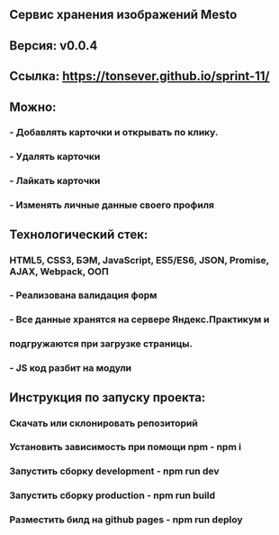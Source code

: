 ## Сервис хранения изображений Mesto
## Версия: v0.0.4
## Ссылка:  https://tonsever.github.io/sprint-11/
## Можно:
### - Добавлять карточки и открывать по клику.
### - Удалять карточки
### - Лайкать карточки
### - Изменять личные данные своего профиля
## Технологический стек: 
### HTML5, CSS3, БЭМ, JavaScript, ES5/ES6, JSON, Promise, AJAX, Webpack, ООП
### - Реализована валидация форм
### - Все данные хранятся на сервере Яндекс.Практикум и
### подгружаются при загрузке страницы.
### - JS код разбит на модули
## Инструкция по запуску проекта:
### Скачать или склонировать репозиторий
### Установить зависимость при помощи npm - npm i
### Запустить сборку development - npm run dev
### Запустить сборку production - npm run build
### Разместить билд на github pages - npm run deploy


